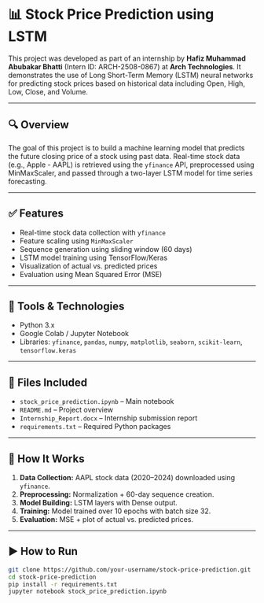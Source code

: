 # 📊 Stock Price Prediction using LSTM

This project was developed as part of an internship by **Hafiz Muhammad Abubakar Bhatti** (Intern ID: ARCH-2508-0867) at **Arch Technologies**. It demonstrates the use of Long Short-Term Memory (LSTM) neural networks for predicting stock prices based on historical data including Open, High, Low, Close, and Volume.

---

## 🔍 Overview

The goal of this project is to build a machine learning model that predicts the future closing price of a stock using past data. Real-time stock data (e.g., Apple - AAPL) is retrieved using the `yfinance` API, preprocessed using MinMaxScaler, and passed through a two-layer LSTM model for time series forecasting.

---

## ✅ Features

- Real-time stock data collection with `yfinance`
- Feature scaling using `MinMaxScaler`
- Sequence generation using sliding window (60 days)
- LSTM model training using TensorFlow/Keras
- Visualization of actual vs. predicted prices
- Evaluation using Mean Squared Error (MSE)

---

## 🧰 Tools & Technologies

- Python 3.x  
- Google Colab / Jupyter Notebook  
- Libraries: `yfinance`, `pandas`, `numpy`, `matplotlib`, `seaborn`, `scikit-learn`, `tensorflow.keras`

---

## 📂 Files Included

- `stock_price_prediction.ipynb` – Main notebook
- `README.md` – Project overview
- `Internship_Report.docx` – Internship submission report
- `requirements.txt` – Required Python packages

---

## 🧠 How It Works

1. **Data Collection:** AAPL stock data (2020–2024) downloaded using `yfinance`.
2. **Preprocessing:** Normalization + 60-day sequence creation.
3. **Model Building:** LSTM layers with Dense output.
4. **Training:** Model trained over 10 epochs with batch size 32.
5. **Evaluation:** MSE + plot of actual vs. predicted prices.

---

## ▶️ How to Run

```bash
git clone https://github.com/your-username/stock-price-prediction.git
cd stock-price-prediction
pip install -r requirements.txt
jupyter notebook stock_price_prediction.ipynb
